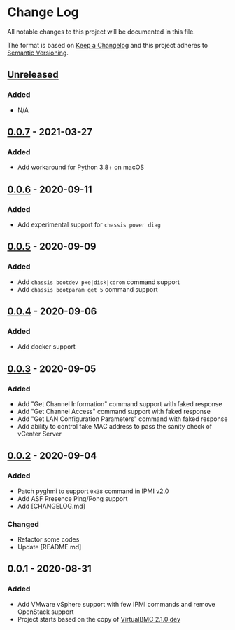 # Change Log
All notable changes to this project will be documented in this file.

The format is based on [Keep a Changelog](http://keepachangelog.com/)
and this project adheres to [Semantic Versioning](http://semver.org/).


## [Unreleased]
### Added
- N/A

## [0.0.7] - 2021-03-27
### Added
- Add workaround for Python 3.8+ on macOS

## [0.0.6] - 2020-09-11
### Added
- Add experimental support for `chassis power diag`

## [0.0.5] - 2020-09-09
### Added
- Add `chassis bootdev pxe|disk|cdrom` command support
- Add `chassis bootparam get 5` command support

## [0.0.4] - 2020-09-06
### Added
- Add docker support

## [0.0.3] - 2020-09-05
### Added
- Add "Get Channel Information" command support with faked response
- Add "Get Channel Access" command support with faked response
- Add "Get LAN Configuration Parameters" command with faked response
- Add ability to control fake MAC address to pass the sanity check of vCenter Server

## [0.0.2] - 2020-09-04
### Added
- Patch pyghmi to support `0x38` command in IPMI v2.0
- Add ASF Presence Ping/Pong support
- Add [CHANGELOG.md]

### Changed
- Refactor some codes
- Update [README.md]


## 0.0.1 - 2020-08-31
### Added
- Add VMware vSphere support with few IPMI commands and remove OpenStack support
- Project starts based on the copy of [VirtualBMC 2.1.0.dev](https://github.com/openstack/virtualbmc/commit/c4c8edb66bc49fcb1b8fb41af77546e06d2e8bce)


[Unreleased]: https://github.com/kurokobo/virtualbmc-for-vsphere/compare/0.0.7...HEAD
[0.0.7]: https://github.com/kurokobo/virtualbmc-for-vsphere/compare/0.0.6...0.0.7
[0.0.6]: https://github.com/kurokobo/virtualbmc-for-vsphere/compare/0.0.5...0.0.6
[0.0.5]: https://github.com/kurokobo/virtualbmc-for-vsphere/compare/0.0.4...0.0.5
[0.0.4]: https://github.com/kurokobo/virtualbmc-for-vsphere/compare/0.0.3...0.0.4
[0.0.3]: https://github.com/kurokobo/virtualbmc-for-vsphere/compare/0.0.2...0.0.3
[0.0.2]: https://github.com/kurokobo/virtualbmc-for-vsphere/compare/0.0.1...0.0.2
